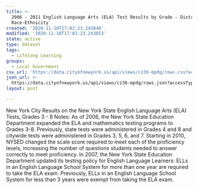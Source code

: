 ```yaml
---
title: >-
  2006 - 2011 English Language Arts (ELA) Test Results by Grade - District - by
  Race-Ethnicity
created: '2020-11-10T17:02:23.243840'
modified: '2020-11-10T17:02:23.243853'
state: active
type: dataset
tags:
  - Lifelong Learning
groups:
  - Local Government
csv_url: 'https://data.cityofnewyork.us/api/views/cz36-mpdq/rows.csv?accessType=DOWNLOAD'
json_url: >-
  https://data.cityofnewyork.us/api/views/cz36-mpdq/rows.json?accessType=DOWNLOAD
layout: post

---
```

New York City Results on the New York State English Language Arts (ELA) Tests, Grades 3 - 8
Notes:
As of 2006, the New York State Education Department expanded the ELA and mathematics testing programs to Grades 3-8. Previously, state tests were administered in Grades 4 and 8 and citywide tests were administered in Grades 3, 5, 6, and 7.
Starting in 2010, NYSED changed the scale score required to meet each of the proficiency levels, increasing the number of questions students needed to answer correctly to meet proficiency.
In 2007, the New York State Education Department updated its testing policy for English Language Learners: ELLs in an English Language School System for more than one year are required to take the ELA exam. Previously, ELLs in an English Language School System for less than 3 years were exempt from taking the ELA exam.
